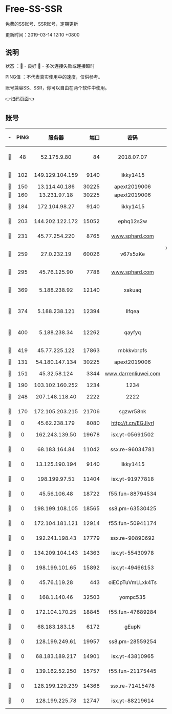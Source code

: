 # Free-SS-SSR

免费的SS账号、SSR账号，定期更新

更新时间：2019-03-14 12:10 +0800

## 说明

状态     ：🙂 - 良好 🙁 - 多次连接失败或连接超时

PING值   ：不代表真实使用中的速度，仅供参考。

账号兼容SS、SSR，你可以自由在两个软件中使用。

👉[扫码页面](https://liesauer.github.io/Free-SS-SSR/)👈

## 账号

|-|PING|服务器|端口|密码|加密方式|区域|
|:----:|:----:|:-----:|-----:|:----:|:----:|:----:|
|🙂|48|52.175.9.80|84|2018.07.07|chacha20-ietf-poly1305|HK|
|🙂|102|149.129.104.159|9140|likky1415|aes-256-cfb|HK|
|🙂|150|13.114.40.186|30225|apext2019006|chacha20|JP|
|🙂|160|13.231.97.18|30225|apext2019006|chacha20|JP|
|🙂|184|172.104.98.27|9140|likky1415|aes-256-cfb|JP|
|🙂|203|144.202.122.172|15052|ephq12s2w|aes-256-cfb|US|
|🙂|231|45.77.254.220|8765|www.sphard.com|aes-256-cfb|SG|
|🙂|259|27.0.232.19|60026|v67s5zKe|xchacha20-ietf-poly1305|HK|
|🙂|295|45.76.125.90|7788|www.sphard.com|aes-256-cfb|AU|
|🙂|369|5.188.238.92|12140|xakuaq|chacha20-ietf-poly1305|BR|
|🙂|374|5.188.238.121|12394|llfqea|chacha20-ietf-poly1305|BR|
|🙂|400|5.188.238.34|12262|qayfyq|chacha20-ietf-poly1305|BR|
|🙂|419|45.77.225.122|17863|mbkkvbrpfs|aes-256-cfb|GB|
|🙂|131|54.180.147.134|30225|apext2019006|chacha20|KR|
|🙂|151|45.32.58.124|3344|www.darrenliuwei.com|aes-256-cfb|JP|
|🙂|190|103.102.160.252|1234|1234|rc4-md5|JP|
|🙂|248|207.148.118.40|2222|2222|aes-256-cfb|SG|
|🙁|170|172.105.203.215|21706|sgzwr58nk|aes-256-cfb|JP|
|🙁|0|45.62.238.179|8080|http://t.cn/EGJIyrl|rc4-md5|CA|
|🙁|0|162.243.139.50|19678|isx.yt-05691502|aes-256-cfb|US|
|🙁|0|68.183.164.84|11042|ssx.re-96034781|aes-256-cfb|US|
|🙁|0|13.125.190.194|9140|likky1415|aes-256-cfb|KR|
|🙁|0|198.199.97.51|11404|isx.yt-91977818|aes-256-cfb|US|
|🙁|0|45.56.106.48|18722|f55.fun-88794534|aes-256-cfb|US|
|🙁|0|198.199.108.105|18565|ss8.pm-63530425|aes-256-cfb|US|
|🙁|0|172.104.181.121|12914|f55.fun-50941174|aes-256-cfb|SG|
|🙁|0|192.241.198.43|17779|ssx.re-90890692|aes-256-cfb|US|
|🙁|0|134.209.104.143|14363|isx.yt-55430978|aes-256-cfb|SG|
|🙁|0|198.199.101.65|15892|isx.yt-49466153|aes-256-cfb|US|
|🙁|0|45.76.119.28|443|oiECpTuVmLLxk4Ts|aes-256-cfb|AU|
|🙁|0|168.1.140.46|32503|yompc535|aes-256-cfb|AU|
|🙁|0|172.104.170.25|18845|f55.fun-47689284|aes-256-cfb|SG|
|🙁|0|68.183.183.18|6172|gEupN|aes-256-cfb|SG|
|🙁|0|128.199.249.61|19957|ss8.pm-28559254|aes-256-cfb|SG|
|🙁|0|68.183.189.217|14901|isx.yt-43810965|aes-256-cfb|SG|
|🙁|0|139.162.52.250|15757|f55.fun-21175445|aes-256-cfb|SG|
|🙁|0|128.199.129.239|14368|ssx.re-71415478|aes-256-cfb|SG|
|🙁|0|128.199.225.78|12747|isx.yt-88219614|aes-256-cfb|SG|
